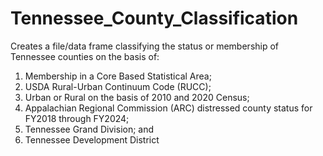 # Tennessee_County_Classification

Creates a file/data frame classifying the status or membership of Tennessee counties on the basis of:
1. Membership in a Core Based Statistical Area;
2. USDA Rural-Urban Continuum Code (RUCC);
3. Urban or Rural on the basis of 2010 and 2020 Census;
4. Appalachian Regional Commission (ARC) distressed county status for FY2018 through FY2024;
5. Tennessee Grand Division; and
6. Tennessee Development District
  
